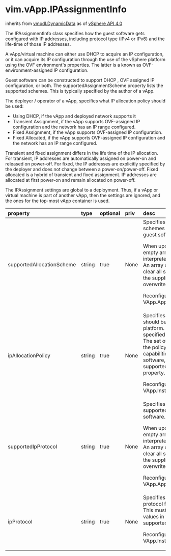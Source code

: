 vim.vApp.IPAssignmentInfo
=========================
inherits from [vmodl.DynamicData](docs/vmodl.DynamicData.md)
as of [vSphere API 4.0](vim.version.md#vim.version.version5)


The IPAssignmentInfo class specifies how the guest software gets   configured with IP addresses, including protocol type (IPv4 or IPv6)   and the life-time of those IP addresses.   <p>   A vApp/virtual machine can either use DHCP to acquire an IP   configuration, or it can acquire its IP configuration through the   use of the vSphere platform using the OVF environment's properties.   The latter is a known as OVF-environment-assigned IP configuration.   <p>   Guest software can be constructed to support DHCP , OVF assigned   IP configuration, or both. The supportedAssignmentScheme property   lists the supported schemes. This is typically specified by the author   of a vApp.   <p>   The deployer / operator of a vApp, specifies what IP allocation   policy should be used:   <ul>    <li>Using DHCP, if the vApp and deployed network supports it    <li>Transient Assignment, if the vApp supports OVF-assigned IP    configuration and the network has an IP range configured.    <li>Fixed Assignment, if the vApp supports OVF-assigned IP    configuration.    <li>Fixed Allocated, if the vApp supports OVF-assigned IP    configuration and the network has an IP range configured.  </ul>   <p>   Transient and fixed assignment differs in the life time of the IP   allocation. For transient, IP addresses are automatically assigned on   power-on and released on power-off. For fixed, the IP   addresses are explicitly specified by the deployer and does not change   between a power-on/power-off.   Fixed allocated is a hybrid of transient and fixed assignment. IP   addresses are allocated at first power-on and remain allocated on power-off.   <p>   The IPAssignment settings are global to a deployment. Thus, if a vApp or   virtual machine is part of another vApp, then the settings are ignored,   and the ones for the top-most vApp container is used.

| property | type | optional | priv | desc |
|:---------|:-----|:---------|:-----|:-----|
| supportedAllocationScheme | string | true | None | Specifies the IP allocation schemes supported by the guest software.  <p>  When updating this field, an empty array will be interpreted as no changes.  An array of the form [""] will clear all settings. Otherwise, the supplied  value will overwrite the current setting.  <p>  Reconfigure privilege: VApp.ApplicationConfig |
| ipAllocationPolicy | string | true | None | Specifies how IP allocation should be managed by the VI platform. This is  typically specified by the deployer. The set of valid options for the policy  is based on the capabilities of the vApp software, as specified by the  supportedAllocationSchemes property.  <p>  Reconfigure privilege: VApp.InstanceConfig |
| supportedIpProtocol | string | true | None | Specifies the IP protocols supported by the guest software.  <p>  When updating this field, an empty array will be interpreted as no changes.  An array of the form [""] will clear all settings. Otherwise, the supplied  value will overwrite the current setting.  <p>  Reconfigure privilege: VApp.ApplicationConfig |
| ipProtocol | string | true | None | Specifies the chosen IP protocol for this deployment. This must be one of the  values in the supportedIpProtocol field.  <p>  Reconfigure privilege: VApp.InstanceConfig |


